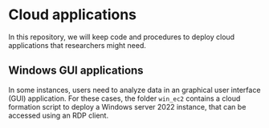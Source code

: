 # Cloud applications

In this repository, we will keep code and procedures to deploy cloud applications that researchers might need.

## Windows GUI applications
In some instances, users need to analyze data in an graphical user interface (GUI) application. For these cases, the folder `win_ec2` contains a cloud formation script to deploy a Windows server 2022 instance, that can be accessed using an RDP client.
